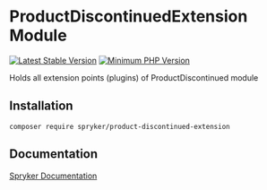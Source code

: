 # ProductDiscontinuedExtension Module
[![Latest Stable Version](https://poser.pugx.org/spryker/product-discontinued-extension/v/stable.svg)](https://packagist.org/packages/spryker/product-discontinued-extension)
[![Minimum PHP Version](https://img.shields.io/badge/php-%3E%3D%207.4-8892BF.svg)](https://php.net/)

Holds all extension points (plugins) of ProductDiscontinued module

## Installation

```
composer require spryker/product-discontinued-extension
```

## Documentation

[Spryker Documentation](https://docs.spryker.com)
